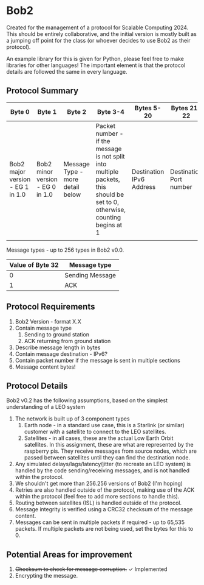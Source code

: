 # Bob2

Created for the management of a protocol for Scalable Computing 2024. This should be entirely collaborative, and the initial version is mostly built as a jumping off point for the class (or whoever decides to use Bob2 as their protocol).

An example library for this is given for Python, please feel free to make libraries for other languages! The important element is that the protocol details are followed the same in every language.

## Protocol Summary

| Byte 0                           | Byte 1                           | Byte 2                           | Byte 3-4 | Bytes 5-20   | Bytes 21-22 | Bytes 23-27                                                                            | Bytes 28-31 | Bytes 32+ |
| -------------------------------- | -------------------------------- | ---|-------------------------------- | ------------ | ----------- | -------------------------------------------------------------------------------------- | ----------- | --------- |
| Bob2 major version - EG 1 in 1.0 | Bob2 minor version - EG 0 in 1.0 | Message Type - more detail below | Packet number - if the message is not split into multiple packets, this should be set to 0, otherwise, counting begins at 1 |Destination IPv6 Address | Destination Port number | Length of message in bytes (allows up to a terabyte of data to be sent in one message) | CRC32 Checksum |  Message (encoded in UTF-8)        |
|                                  |                                  |                                  |              |             |                                                                                        |             |           |

Message types - up to 256 types in Bob2 v0.0.

| Value of Byte 32 | Message type                             |
| ---------------- | ---------------------------------------- |
| 0                | Sending Message           |
| 1                | ACK |

## Protocol Requirements

1. Bob2 Version - format X.X
2. Contain message type
    1. Sending to ground station
    2. ACK returning from ground station
3. Describe message length in bytes
4. Contain message destination - IPv6?
5. Contain packet number if the message is sent in multiple sections
6. Message content bytes!

## Protocol Details

Bob2 v0.2 has the following assumptions, based on the simplest understanding of a LEO system

1. The network is built up of 3 component types
    1. Earth node - in a standard use case, this is a Starlink (or similar) customer with a satellite to connect to the LEO satellites.
    2. Satellites - in all cases, these are the actual Low Earth Orbit satellites. In this assignment, these are what are represented by the raspberry pis. They receive messages from source nodes, which are passed between satellites until they can find the destination node.
2. Any simulated delays/lags/latency/jitter (to recreate an LEO system) is handled by the code sending/receiving messages, and is not handled within the protocol.
3. We shouldn't get more than 256.256 versions of Bob2 (I'm hoping)
4. Retries are also handled outside of the protocol, making use of the ACK within the protocol (feel free to add more sections to handle this).
5. Routing between satellites (ISL) is handled outside of the protocol.
6. Message integrity is verified using a CRC32 checksum of the message content.
7. Messages can be sent in multiple packets if required - up to 65,535 packets. If multiple packets are not being used, set the bytes for this to 0.


## Potential Areas for improvement

1. ~~Checksum to check for message corruption.~~ ✓ Implemented
2. Encrypting the message.

